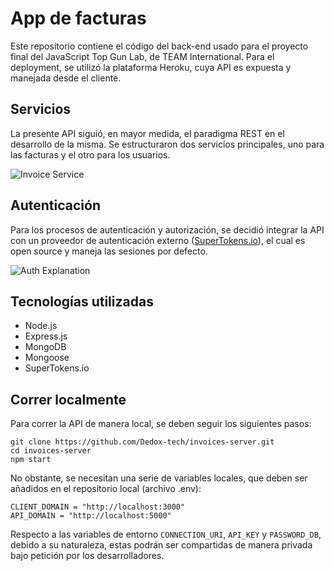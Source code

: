 # App de facturas

Este repositorio contiene el código del back-end usado para el proyecto final del JavaScript Top Gun Lab, de TEAM International. Para el deployment, se utilizó la plataforma Heroku, cuya API es expuesta y manejada desde el cliente.

## Servicios

La presente API siguió, en mayor medida, el paradigma REST en el desarrollo de la misma. Se estructuraron dos servicios principales, uno para las facturas y el otro para los usuarios.

![Invoice Service](https://dl.dropboxusercontent.com/s/12xxp9t1jegom9u/Service%20Invoices%20%282%29.png?dl=0)

## Autenticación

Para los procesos de autenticación y autorización, se decidió integrar la API con un proveedor de autenticación externo ([SuperTokens.io](https://supertokens.com/)), el cual es open source y maneja las sesiones por defecto.

![Auth Explanation](https://dl.dropboxusercontent.com/s/boz36qfl6t1b28d/Autenticaci%C3%B3n.png?dl=0)

## Tecnologías utilizadas

- Node.js
- Express.js
- MongoDB
- Mongoose
- SuperTokens.io

## Correr localmente

Para correr la API de manera local, se deben seguir los siguientes pasos:

```
git clone https://github.com/Dedox-tech/invoices-server.git
cd invoices-server
npm start
```

No obstante, se necesitan una serie de variables locales, que deben ser añadidos en el repositorio local (archivo .env):

```
CLIENT_DOMAIN = "http://localhost:3000"
API_DOMAIN = "http://localhost:5000"
```

Respecto a las variables de entorno `CONNECTION_URI`, `API_KEY` y `PASSWORD_DB`, debido a su naturaleza, estas podrán ser compartidas de manera privada bajo petición por los desarrolladores. 
